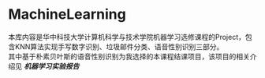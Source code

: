 # MachineLearning
本库内容是华中科技大学计算机科学与技术学院机器学习选修课程的Project，包含KNN算法实现手写数字识别、垃圾邮件分类、语音性别识别三部分。  
其中基于朴素贝叶斯的语音性别识别为我选择的本课程结课项目，该项目的相关介绍见 ***机器学习实验报告***




